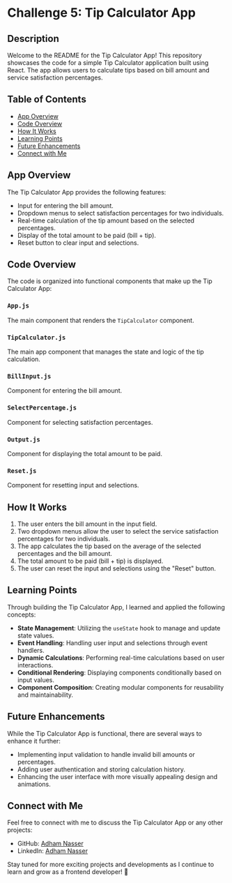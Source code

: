 # Challenge 5: Tip Calculator App

## Description

Welcome to the README for the Tip Calculator App! This repository showcases the code for a simple Tip Calculator application built using React. The app allows users to calculate tips based on bill amount and service satisfaction percentages.

## Table of Contents

- [App Overview](#app-overview)
- [Code Overview](#code-overview)
- [How It Works](#how-it-works)
- [Learning Points](#learning-points)
- [Future Enhancements](#future-enhancements)
- [Connect with Me](#connect-with-me)

## App Overview

The Tip Calculator App provides the following features:

- Input for entering the bill amount.
- Dropdown menus to select satisfaction percentages for two individuals.
- Real-time calculation of the tip amount based on the selected percentages.
- Display of the total amount to be paid (bill + tip).
- Reset button to clear input and selections.

## Code Overview

The code is organized into functional components that make up the Tip Calculator App:

### `App.js`

The main component that renders the `TipCalculator` component.

### `TipCalculator.js`

The main app component that manages the state and logic of the tip calculation.

### `BillInput.js`

Component for entering the bill amount.

### `SelectPercentage.js`

Component for selecting satisfaction percentages.

### `Output.js`

Component for displaying the total amount to be paid.

### `Reset.js`

Component for resetting input and selections.

## How It Works

1. The user enters the bill amount in the input field.
2. Two dropdown menus allow the user to select the service satisfaction percentages for two individuals.
3. The app calculates the tip based on the average of the selected percentages and the bill amount.
4. The total amount to be paid (bill + tip) is displayed.
5. The user can reset the input and selections using the "Reset" button.

## Learning Points

Through building the Tip Calculator App, I learned and applied the following concepts:

- **State Management**: Utilizing the `useState` hook to manage and update state values.
- **Event Handling**: Handling user input and selections through event handlers.
- **Dynamic Calculations**: Performing real-time calculations based on user interactions.
- **Conditional Rendering**: Displaying components conditionally based on input values.
- **Component Composition**: Creating modular components for reusability and maintainability.

## Future Enhancements

While the Tip Calculator App is functional, there are several ways to enhance it further:

- Implementing input validation to handle invalid bill amounts or percentages.
- Adding user authentication and storing calculation history.
- Enhancing the user interface with more visually appealing design and animations.

## Connect with Me

Feel free to connect with me to discuss the Tip Calculator App or any other projects:

- GitHub: [Adham Nasser](https://github.com/Adham-XIII)
- LinkedIn: [Adham Nasser](https://www.linkedin.com/in/adham-nasser-xiii/)

Stay tuned for more exciting projects and developments as I continue to learn and grow as a frontend developer! 🚀
